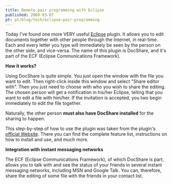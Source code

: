 ```yaml
---
title: Remote pair programming with Eclipse
published: 2009-03-07
pt: pt/blog/tech/eclipse-pair-programming
---
```


Today I've found one more VERY useful [Eclipse][1] plugin.
It allows you to edit documents together with other people through the Internet, in real-time.
Each and every letter you type will immediately be seen by the person on the other side, and vice-versa.
The name of this plugin is DocShare, and it's part of the ECF (Eclipse Communications Framework).

**How it works?**

Using DocShare is quite simple.
You just open the window with the file you want to edit.
Then right-click inside this window and select "Share editor with".
Then you just need to choose with who you wish to share the editing.
The chosen person will get a notification in his/her Eclipse, telling that you want to edit a file with him/her.
If the invitation is accepted, you two begin immediately to edit the file together.

Naturally, the other person **must also have DocShare installed** for the sharing to happen.

This step-by-step of how to use the plugin was taken from the plugin's [official Website][2].
There you can find the complete feature list, instructions on how to install and use, and much more.

**Integration with instant messaging networks**

The ECF (Eclipse Communications Framework), of which DocShare is part,
allows you to talk with and see the status of your friends in several instant messaging networks, including MSN and Google Talk.
You can, therefore, share the editing of some file with the friends in your contact list.

[1]: <http://www.eclipse.org>
[2]: <http://wiki.eclipse.org/DocShare_Plugin>

